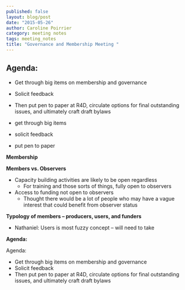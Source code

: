 ```yaml
---
published: false
layout: blog/post
date: "2015-05-26"
author: Caroline Poirrier
category: meeting notes
tags: meeting_notes
title: "Governance and Membership Meeting "
---
```





## Agenda:

- Get through big items on membership and governance
- Solicit feedback
- Then put pen to paper at R4D, circulate options for final outstanding issues, and ultimately craft draft bylaws


- get through big items
- solicit feedback
- put pen to paper



**Membership**

**Members vs. Observers**

+ Capacity building activities are likely to be open regardless
    + For training and those sorts of things, fully open to observers
+ Access to funding not open to observers
    + Thought there would be a lot of people who may have a vague interest that could benefit from observer status
	
**Typology of members – producers, users, and funders**
+ Nathaniel: Users is most fuzzy concept – will need to take



**Agenda:**

Agenda:
+ Get through big items on membership and governance    
+ Solicit feedback  
+ Then put pen to paper at R4D, circulate options for final outstanding issues, and ultimately craft draft bylaws
